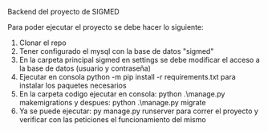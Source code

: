 Backend del proyecto de SIGMED

Para poder ejecutar el proyecto se debe hacer lo siguiente:
1. Clonar el repo
2. Tener configurado el mysql con la base de datos "sigmed"
3. En la carpeta principal sigmed en settings se debe modificar el acceso a la base de datos (usuario y contraseña)
4. Ejecutar en consola python -m pip install -r requirements.txt para instalar los paquetes necesarios
5. En la carpeta codigo ejecutar en consola: python .\manage.py makemigrations y despues: python .\manage.py migrate
6. Ya se puede ejecutar: py manage.py runserver para correr el proyecto y verificar con las peticiones el funcionamiento del mismo
